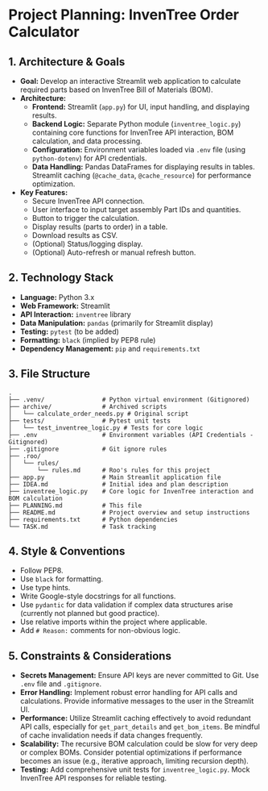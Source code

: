 # Project Planning: InvenTree Order Calculator

## 1. Architecture & Goals

- **Goal:** Develop an interactive Streamlit web application to calculate required parts based on InvenTree Bill of Materials (BOM).
- **Architecture:**
    - **Frontend:** Streamlit (`app.py`) for UI, input handling, and displaying results.
    - **Backend Logic:** Separate Python module (`inventree_logic.py`) containing core functions for InvenTree API interaction, BOM calculation, and data processing.
    - **Configuration:** Environment variables loaded via `.env` file (using `python-dotenv`) for API credentials.
    - **Data Handling:** Pandas DataFrames for displaying results in tables. Streamlit caching (`@cache_data`, `@cache_resource`) for performance optimization.
- **Key Features:**
    - Secure InvenTree API connection.
    - User interface to input target assembly Part IDs and quantities.
    - Button to trigger the calculation.
    - Display results (parts to order) in a table.
    - Download results as CSV.
    - (Optional) Status/logging display.
    - (Optional) Auto-refresh or manual refresh button.

## 2. Technology Stack

- **Language:** Python 3.x
- **Web Framework:** Streamlit
- **API Interaction:** `inventree` library
- **Data Manipulation:** `pandas` (primarily for Streamlit display)
- **Testing:** `pytest` (to be added)
- **Formatting:** `black` (implied by PEP8 rule)
- **Dependency Management:** `pip` and `requirements.txt`

## 3. File Structure

```
.
├── .venv/                # Python virtual environment (Gitignored)
├── archive/              # Archived scripts
│   └── calculate_order_needs.py # Original script
├── tests/                # Pytest unit tests
│   └── test_inventree_logic.py # Tests for core logic
├── .env                  # Environment variables (API Credentials - Gitignored)
├── .gitignore            # Git ignore rules
├── .roo/
│   └── rules/
│       └── rules.md      # Roo's rules for this project
├── app.py                # Main Streamlit application file
├── IDEA.md               # Initial idea and plan description
├── inventree_logic.py    # Core logic for InvenTree interaction and BOM calculation
├── PLANNING.md           # This file
├── README.md             # Project overview and setup instructions
├── requirements.txt      # Python dependencies
└── TASK.md               # Task tracking
```

## 4. Style & Conventions

- Follow PEP8.
- Use `black` for formatting.
- Use type hints.
- Write Google-style docstrings for all functions.
- Use `pydantic` for data validation if complex data structures arise (currently not planned but good practice).
- Use relative imports within the project where applicable.
- Add `# Reason:` comments for non-obvious logic.

## 5. Constraints & Considerations

- **Secrets Management:** Ensure API keys are never committed to Git. Use `.env` file and `.gitignore`.
- **Error Handling:** Implement robust error handling for API calls and calculations. Provide informative messages to the user in the Streamlit UI.
- **Performance:** Utilize Streamlit caching effectively to avoid redundant API calls, especially for `get_part_details` and `get_bom_items`. Be mindful of cache invalidation needs if data changes frequently.
- **Scalability:** The recursive BOM calculation could be slow for very deep or complex BOMs. Consider potential optimizations if performance becomes an issue (e.g., iterative approach, limiting recursion depth).
- **Testing:** Add comprehensive unit tests for `inventree_logic.py`. Mock InvenTree API responses for reliable testing.